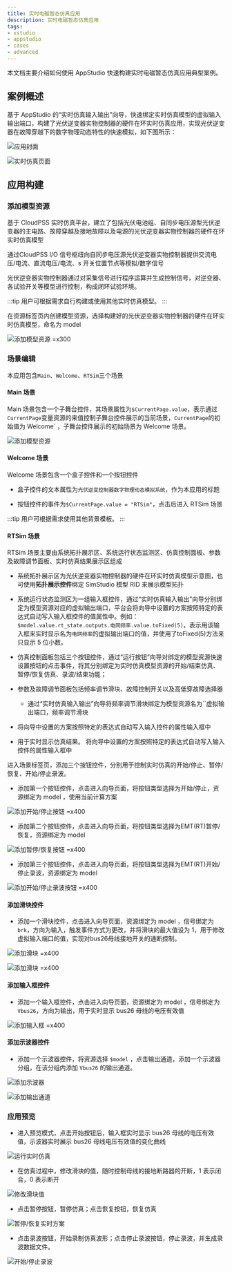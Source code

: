```yaml
--- 
title: 实时电磁暂态仿真应用
description: 实时电磁暂态仿真应用
tags:
- xstudio
- appstudio
- cases
- advanced
---
```


本文档主要介绍如何使用 AppStudio 快速构建实时电磁暂态仿真应用典型案例。


## 案例概述

基于 AppStudio 的“实时仿真输入输出”向导，快速绑定实时仿真模型的虚拟输入输出端口，构建了光伏逆变器实物控制器的硬件在环实时仿真应用，实现光伏逆变器在故障穿越下的数字物理动态特性的快速模拟，如下图所示：

![应用封面](./1.png)

![实时仿真页面](./2.png)

## 应用构建

### 添加模型资源

基于 CloudPSS 实时仿真平台，建立了包括光伏电池组、自同步电压源型光伏逆变器的主电路、故障穿越及接地故障以及电源的光伏逆变器实物控制器的硬件在环实时仿真模型

通过CloudPSS I/O 信号枢纽向自同步电压源光伏逆变器实物控制器提供交流电压/电流、直流电压/电流、s 开关位置节点等模拟/数字信号

光伏逆变器实物控制器通过对采集信号进行程序运算并生成控制信号，对逆变器、各试验开关等模型进行控制，构成闭环试验环境。

:::tip
用户可根据需求自行构建或使用其他实时仿真模型。
:::

在资源标签页内创建模型资源，选择构建好的光伏逆变器实物控制器的硬件在环实时仿真模型，命名为 model

![添加模型资源 =x300](./3.png)

### 场景编辑

本应用包含`Main`、`Welcome`、`RTSim`三个场景

#### Main 场景

Main 场景包含一个子舞台控件，其场景属性为`$CurrentPage.value`，表示通过`CurrentPage`变量资源的来值控制子舞台控件展示的当前场景，`CurrentPage`的初始值为 Welcome` ，子舞台控件展示的初始场景为 Welcome 场景。

![添加模型资源](./model.png)

#### Welcome 场景

Welcome 场景包含一个盒子控件和一个按钮控件

- 盒子控件的文本属性为`光伏逆变控制器数字物理动态模拟系统`，作为本应用的标题

- 按钮控件的事件为`$CurrentPage.value = "RTSim"`，点击后进入 RTSim 场景

:::tip
用户可根据需求使用其他背景模板。
:::

#### RTSim 场景

RTSim 场景主要由系统拓扑展示区、系统运行状态监测区、仿真控制面板、参数及故障调节面板、实时仿真结果展示区组成

- 系统拓扑展示区为光伏逆变器实物控制器的硬件在环实时仿真模型示意图，也可使用**拓扑展示控件**绑定 SimStudio 模型 RID 来展示模型拓扑

- 系统运行状态监测区为一组输入框控件，通过“实时仿真输入输出”向导分别绑定为模型资源对应的虚拟输出端口，平台会将向导中设置的方案按照特定的表达式自动写入输入框控件的值属性中。例如：`$model.value.rt_state.outputs.电网频率.value.toFixed(5)`，表示用该输入框来实时显示名为`电网频率`的虚拟输出端口的值，并使用了toFixed(5)方法来只显示 5 位小数。

- 仿真控制面板包括三个按钮控件，通过“运行按钮”向导对绑定的模型资源快速设置按钮的点击事件，将其分别绑定为实时仿真模型资源的开始/结束仿真、暂停/恢复仿真、录波/结束功能；

- 参数及故障调节面板包括频率调节滑块、故障控制开关以及高低穿故障选择器
    - 通过“实时仿真输入输出”向导将频率调节滑块绑定为模型资源名为``虚拟输出端口，频率调节滑块

- 将向导中设置的方案按照特定的表达式自动写入输入控件的属性输入框中
  
- 用于实时显示仿真结果。
  将向导中设置的方案按照特定的表达式自动写入输入控件的属性输入框中

进入场景标签页，添加三个按钮控件，分别用于控制实时仿真的开始/停止、暂停/恢复、开始/停止录波。

- 添加第一个按钮控件，点击进入向导页面，将按钮类型选择为开始/停止，资源绑定为 model ，使用当前计算方案

![添加开始/停止按钮 =x400](./button1.png)

- 添加第二个按钮控件，点击进入向导页面，将按钮类型选择为EMT(RT)暂停/恢复，资源绑定为 model
 
![添加暂停/恢复按钮 =x400](./button2.png)

- 添加第三个按钮控件，点击进入向导页面，将按钮类型选择为EMT(RT)开始/停止录波，资源绑定为 model

![添加开始/停止录波按钮 =x400](./button3.png)

#### 添加滑块控件

- 添加一个滑块控件，点击进入向导页面，资源绑定为 model ，信号绑定为`brk`，方向为输入，触发事件方式为更改，并将滑块的最大值设为 1，用于修改虚拟输入端口的值，实现对bus26母线接地开关的通断控制。
  
![添加滑块 =x400](./slider.png)

![添加滑块 =x400](./slider1.png)

#### 添加输入框控件

- 添加一个输入框控件，点击进入向导页面，资源绑定为 model ，信号绑定为`Vbus26`，方向为输出，用于实时显示 bus26 母线的电压有效值
  
![添加输入框 =x400](./input.png)

#### 添加示波器控件

- 添加一个示波器控件，将资源选择 `$model` ，点击输出通道，添加一个示波器分组，在该分组内添加 `Vbus26` 的输出通道。
  
![添加示波器](./oscilloscope1.png)

![添加输出通道](./oscilloscope2.png)

### 应用预览

- 进入预览模式，点击开始按钮后，输入框实时显示 bus26 母线的电压有效值，示波器实时展示 bus26 母线电压有效值的变化曲线

![运行实时仿真](./app1.png)

- 在仿真过程中，修改滑块的值，随时控制母线的接地断路器的开断，1 表示闭合，0 表示断开

![修改滑块值](./app2.png)

- 点击暂停按钮，暂停仿真；点击恢复按钮，恢复仿真

![暂停/恢复实时方案](./app3.png)

- 点击录波按钮，开始录制仿真波形；点击停止录波按钮，停止录波，并生成录波数据文件。

![开始/停止录波](./app4.png)


